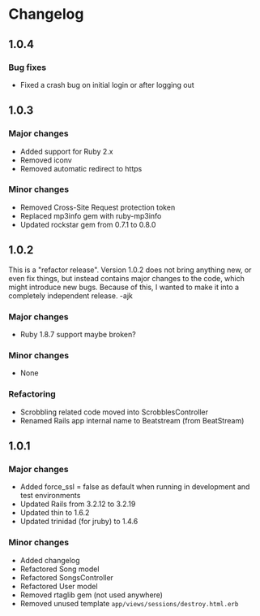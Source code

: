 Changelog
=========

## 1.0.4

### Bug fixes

- Fixed a crash bug on initial login or after logging out


## 1.0.3

### Major changes

- Added support for Ruby 2.x
- Removed iconv
- Removed automatic redirect to https

### Minor changes

- Removed Cross-Site Request protection token
- Replaced mp3info gem with ruby-mp3info
- Updated rockstar gem from 0.7.1 to 0.8.0


## 1.0.2

This is a "refactor release". Version 1.0.2 does not bring anything new, or even
fix things, but instead contains major changes to the code, which might
introduce new bugs. Because of this, I wanted to make it into a completely
independent release. -ajk

### Major changes

- Ruby 1.8.7 support maybe broken?

### Minor changes

- None

### Refactoring

- Scrobbling related code moved into ScrobblesController
- Renamed Rails app internal name to Beatstream (from BeatStream)


## 1.0.1

### Major changes

- Added force_ssl = false as default when running in development and test environments
- Updated Rails from 3.2.12 to 3.2.19
- Updated thin to 1.6.2
- Updated trinidad (for jruby) to 1.4.6

### Minor changes

- Added changelog
- Refactored Song model
- Refactored SongsController
- Refactored User model
- Removed rtaglib gem (not used anywhere)
- Removed unused template `app/views/sessions/destroy.html.erb`
